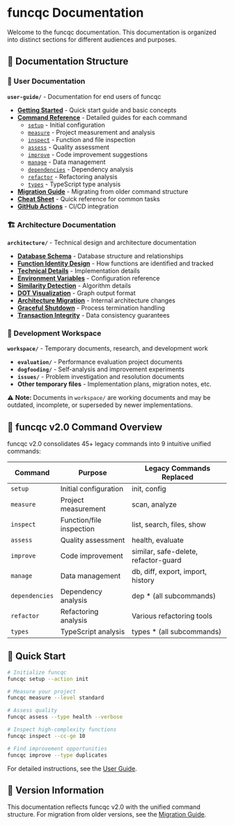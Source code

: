 # funcqc Documentation

Welcome to the funcqc documentation. This documentation is organized into distinct sections for different audiences and purposes.

## 📁 Documentation Structure

### 👤 User Documentation
**`user-guide/`** - Documentation for end users of funcqc

- **[Getting Started](user-guide/README.md)** - Quick start guide and basic concepts
- **[Command Reference](user-guide/commands/)** - Detailed guides for each command
  - [`setup`](user-guide/commands/setup.md) - Initial configuration
  - [`measure`](user-guide/commands/measure.md) - Project measurement and analysis
  - [`inspect`](user-guide/commands/inspect.md) - Function and file inspection
  - [`assess`](user-guide/commands/assess.md) - Quality assessment
  - [`improve`](user-guide/commands/improve.md) - Code improvement suggestions
  - [`manage`](user-guide/commands/manage.md) - Data management
  - [`dependencies`](user-guide/commands/dependencies.md) - Dependency analysis
  - [`refactor`](user-guide/commands/refactor.md) - Refactoring analysis
  - [`types`](user-guide/commands/types.md) - TypeScript type analysis
- **[Migration Guide](user-guide/migration-guide.md)** - Migrating from older command structure
- **[Cheat Sheet](user-guide/cheatsheet.md)** - Quick reference for common tasks
- **[GitHub Actions](user-guide/github-actions-integration.md)** - CI/CD integration

### 🏗️ Architecture Documentation
**`architecture/`** - Technical design and architecture documentation

- **[Database Schema](architecture/data-model.md)** - Database structure and relationships
- **[Function Identity Design](architecture/function-identity-design.md)** - How functions are identified and tracked
- **[Technical Details](architecture/technical-details.md)** - Implementation details
- **[Environment Variables](architecture/environment-variables.md)** - Configuration reference
- **[Similarity Detection](architecture/similarity-detection.md)** - Algorithm details
- **[DOT Visualization](architecture/dot-format-visualization.md)** - Graph output format
- **[Architecture Migration](architecture/ARCHITECTURE_MIGRATION_GUIDE.md)** - Internal architecture changes
- **[Graceful Shutdown](architecture/GRACEFUL-SHUTDOWN.md)** - Process termination handling
- **[Transaction Integrity](architecture/TRANSACTION-INTEGRITY.md)** - Data consistency guarantees

### 🔬 Development Workspace
**`workspace/`** - Temporary documents, research, and development work

- **`evaluation/`** - Performance evaluation project documents
- **`dogfooding/`** - Self-analysis and improvement experiments
- **`issues/`** - Problem investigation and resolution documents
- **Other temporary files** - Implementation plans, migration notes, etc.

⚠️ **Note:** Documents in `workspace/` are working documents and may be outdated, incomplete, or superseded by newer implementations.

## 🎯 funcqc v2.0 Command Overview

funcqc v2.0 consolidates 45+ legacy commands into 9 intuitive unified commands:

| Command | Purpose | Legacy Commands Replaced |
|---------|---------|-------------------------|
| `setup` | Initial configuration | init, config |
| `measure` | Project measurement | scan, analyze |
| `inspect` | Function/file inspection | list, search, files, show |
| `assess` | Quality assessment | health, evaluate |
| `improve` | Code improvement | similar, safe-delete, refactor-guard |
| `manage` | Data management | db, diff, export, import, history |
| `dependencies` | Dependency analysis | dep * (all subcommands) |
| `refactor` | Refactoring analysis | Various refactoring tools |
| `types` | TypeScript analysis | types * (all subcommands) |

## 🚀 Quick Start

```bash
# Initialize funcqc
funcqc setup --action init

# Measure your project
funcqc measure --level standard

# Assess quality
funcqc assess --type health --verbose

# Inspect high-complexity functions
funcqc inspect --cc-ge 10

# Find improvement opportunities
funcqc improve --type duplicates
```

For detailed instructions, see the [User Guide](user-guide/README.md).

## 📄 Version Information

This documentation reflects funcqc v2.0 with the unified command structure. For migration from older versions, see the [Migration Guide](user-guide/migration-guide.md).